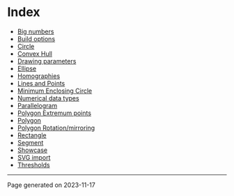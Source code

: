 # Index
* [Big numbers](homog2d_manual.md#bignum)
* [Build options](homog2d_manual.md#build_options)
* [Circle](homog2d_manual.md#p_circle)
* [Convex Hull](homog2d_manual.md#convex-hull-ff)
* [Drawing parameters](homog2d_manual.md#drawing_params)
* [Ellipse](homog2d_manual.md#p_ellipse)
* [Homographies](homog2d_manual.md#matrix)
* [Lines and Points](homog2d_manual.md#basic)
* [Minimum Enclosing Circle](homog2d_manual.md#minenccir)
* [Numerical data types](homog2d_manual.md#numdt)
* [Parallelogram](homog2d_manual.md#build_parallelo)
* [Polygon Extremum points](homog2d_manual.md#poly_extremum_points)
* [Polygon](homog2d_manual.md#p_polyline)
* [Polygon Rotation/mirroring](homog2d_manual.md#polyline_rotate)
* [Rectangle](homog2d_manual.md#p_frect)
* [Segment](homog2d_manual.md#p_segment)
* [Showcase](homog2d_showcase.md#)
* [SVG import](homog2d_manual.md#svg_import)
* [Thresholds](homog2d_thresholds.md#)
<hr>
Page generated on 2023-11-17
